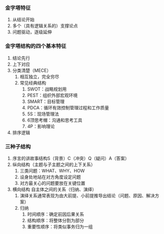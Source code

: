 ### 金字塔特征

1. 从结论开始
2. 多个（具有逻辑关系的）支撑论点
3. 问题驱动，逐级延伸



### 金字塔结构的四个基本特征

1. 结论先行
2. 上下对应
3. 分类清楚（MECE）
   1. 相互独立，完全穷尽
   2. 常见经典结构
      1. SWOT：战略规划用
      2. PEST：组织外部宏观环境
      3. SMART：目标管理
      4. PDCA：循环有效控制管理过程和工作质量
      5. 5S：现场管理法
      6. 6顶思考帽：沟通和思考工具
      7. 4P：影响理论
4. 排序逻辑

### 三种子结构

1. 序言的讲故事结构S（背景）C（冲突）Q（疑问）A（答案）
2. 纵向结构（主题与子主题之间的上下关系）
   1. 三类问题：WHAT、WHY、HOW
   2. 设身处地站在对方角度设定问题
   3. 对方最关心的问题要放在关键位置
3. 横向结构 自主体之间的关系（归纳、演绎）
   1. 演绎关系通常表现为由大前提、小前提推导出结论（问题、原因、解决方案）
   2. 归纳
      1. 时间顺序：确定前因后果关系
      2. 结构顺序：将整体分割为部分
      3. 重要性顺序：将类似事务归为一组

